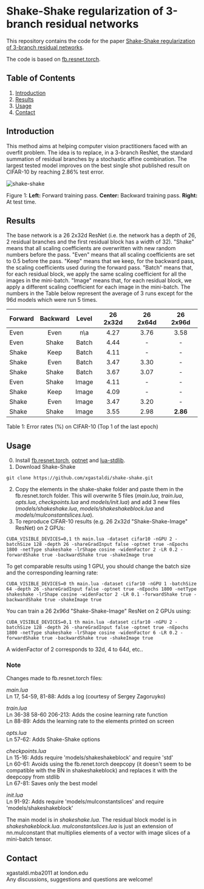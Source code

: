 # Shake-Shake regularization of 3-branch residual networks

This repository contains the code for the paper [Shake-Shake regularization of 3-branch residual networks](https://openreview.net/forum?id=HkO-PCmYl&noteId=HkO-PCmYl). 

The code is based on [fb.resnet.torch](https://github.com/facebook/fb.resnet.torch).

## Table of Contents
1. [Introduction](#introduction)
2. [Results](#results)
3. [Usage](#usage)
4. [Contact](#contact)

## Introduction
This method aims at helping computer vision practitioners faced with an overfit problem. The idea is to replace, in a 3-branch ResNet, the standard summation of residual branches by a stochastic affine combination. The largest tested model improves on the best single shot published result on CIFAR-10 by reaching 2.86% test error.

![shake-shake](https://s3.eu-central-1.amazonaws.com/github-xg/architecture3.png)

Figure 1: **Left:** Forward training pass. **Center:** Backward training pass. **Right:** At test time.

## Results
The base network is a 26 2x32d ResNet (i.e. the network has a depth of 26, 2 residual branches and the first residual block has a width of 32). "Shake" means that all scaling coefficients are overwritten with new random numbers before the pass. "Even" means that all scaling coefficients are set to 0.5 before the pass. "Keep" means that we keep, for the backward pass, the scaling coefficients used during the forward pass. "Batch" means that, for each residual block, we apply the same scaling coefficient for all the images in the mini-batch. "Image" means that, for each residual block, we apply a different scaling coefficient for each image in the mini-batch. The numbers in the Table below represent the average of 3 runs except for the 96d models which were run 5 times.

Forward | Backward | Level | 26 2x32d | 26 2x64d | 26 2x96d 
-------|:-------:|:--------:|:--------:|:--------:|:--------:|
Even	|Even	|n\a	|4.27	|3.76	|3.58
Even	|Shake	|Batch	|4.44	|-	|-
Shake	|Keep	|Batch	|4.11	|-	|-
Shake	|Even	|Batch	|3.47	|3.30	|-
Shake	|Shake	|Batch	|3.67	|3.07	|-
Even	|Shake	|Image	|4.11	|-	|-
Shake	|Keep	|Image	|4.09	|-	|-
Shake	|Even	|Image	|3.47	|3.20	|-
Shake	|Shake	|Image 	|3.55	|2.98	|**2.86**

Table 1: Error rates (%) on CIFAR-10 (Top 1 of the last epoch)

## Usage 
0. Install [fb.resnet.torch](https://github.com/facebook/fb.resnet.torch), [optnet](https://github.com/fmassa/optimize-net) and [lua-stdlib](https://github.com/lua-stdlib/lua-stdlib).
1. Download Shake-Shake
```
git clone https://github.com/xgastaldi/shake-shake.git
```
2. Copy the elements in the shake-shake folder and paste them in the fb.resnet.torch folder. This will overwrite 5 files (*main.lua*, *train.lua*, *opts.lua*, *checkpoints.lua* and *models/init.lua*) and add 3 new files (*models/shakeshake.lua*, *models/shakeshakeblock.lua* and *models/mulconstantslices.lua*).
3. To reproduce CIFAR-10 results (e.g. 26 2x32d "Shake-Shake-Image" ResNet) on 2 GPUs:
```
CUDA_VISIBLE_DEVICES=0,1 th main.lua -dataset cifar10 -nGPU 2 -batchSize 128 -depth 26 -shareGradInput false -optnet true -nEpochs 1800 -netType shakeshake -lrShape cosine -widenFactor 2 -LR 0.2 -forwardShake true -backwardShake true -shakeImage true
```
To get comparable results using 1 GPU, you should change the batch size and the corresponding learning rate: 

```
CUDA_VISIBLE_DEVICES=0 th main.lua -dataset cifar10 -nGPU 1 -batchSize 64 -depth 26 -shareGradInput false -optnet true -nEpochs 1800 -netType shakeshake -lrShape cosine -widenFactor 2 -LR 0.1 -forwardShake true -backwardShake true -shakeImage true
``` 

You can train a 26 2x96d "Shake-Shake-Image" ResNet on 2 GPUs using:

```
CUDA_VISIBLE_DEVICES=0,1 th main.lua -dataset cifar10 -nGPU 2 -batchSize 128 -depth 26 -shareGradInput false -optnet true -nEpochs 1800 -netType shakeshake -lrShape cosine -widenFactor 6 -LR 0.2 -forwardShake true -backwardShake true -shakeImage true
```

A widenFactor of 2 corresponds to 32d, 4 to 64d, etc..

### Note
Changes made to fb.resnet.torch files:

*main.lua*  
Ln 17, 54-59, 81-88: Adds a log (courtesy of Sergey Zagoruyko)  

*train.lua*  
Ln 36-38 58-60 206-213: Adds the cosine learning rate function  
Ln 88-89: Adds the learning rate to the elements printed on screen  

*opts.lua*  
Ln 57-62: Adds Shake-Shake options  

*checkpoints.lua*  
Ln 15-16: Adds require 'models/shakeshakeblock' and require 'std'  
Ln 60-61: Avoids using the fb.renet.torch deepcopy (it doesn't seem to be compatible with the BN in shakeshakeblock) and replaces it with the deepcopy from stdlib  
Ln 67-81: Saves only the best model  

*init.lua*  
Ln 91-92: Adds require 'models/mulconstantslices' and require 'models/shakeshakeblock'  

The main model is in *shakeshake.lua*. The residual block model is in *shakeshakeblock.lua*. *mulconstantslices.lua* is just an extension of nn.mulconstant that multiplies elements of a vector with image slices of a mini-batch tensor.

## Contact
xgastaldi.mba2011 at london.edu  
Any discussions, suggestions and questions are welcome!


